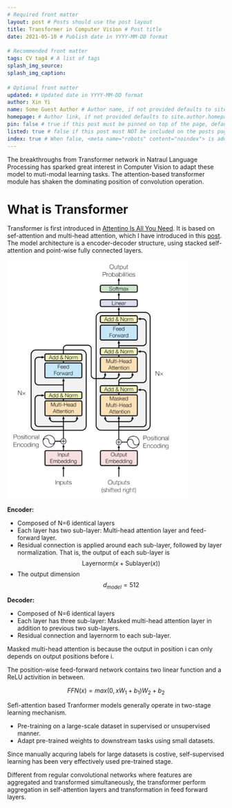```yaml
---
# Required front matter
layout: post # Posts should use the post layout
title: Transformer in Computer Vision # Post title
date: 2021-05-10 # Publish date in YYYY-MM-DD format

# Recommended front matter
tags: CV tag4 # A list of tags
splash_img_source: 
splash_img_caption:

# Optional front matter
updated: # Updated date in YYYY-MM-DD format
author: Xin Yi
name: Some Guest Author # Author name, if not provided defaults to site.author.name
homepage: # Author link, if not provided defaults to site.author.homepage
pin: false # true if this post must be pinned on top of the page, default is false.
listed: true # false if this post must NOT be included on the posts page, sitemap, and any of the tag pages, default is true
index: true # When false, <meta name="robots" content="noindex"> is added to the page, default is true
---
```


The breakthroughs from Transformer network in Natraul Language Processing has sparked great interest in Computer Vision to adapt these model to muti-modal learning tasks. The attention-based transformer module has shaken the dominating position of convolution operation.

# What is Transformer

Transformer is first introduced in [Attentino Is All You Need](https://papers.nips.cc/paper/2017/file/3f5ee243547dee91fbd053c1c4a845aa-Paper.pdf). It is based on sef-attention and multi-head attention, which I have introduced in this [post]().  The model architecture is a encoder-decoder structure, using stacked self-attention and point-wise fully connected layers.

<img src="../assets/img/img_for_transformer/image-20210718201102009.png" alt="image-20210718201102009" style="zoom:80%;" />

**Encoder:**

- Composed of N=6 identical layers
- Each layer has two sub-layer: Multi-head attention layer and feed-forward layer. 
- Residual connection is applied around each sub-layer, followed by layer normalization. That is, the output of each sub-layer is $$\textrm{Layernorm}(x+\textrm{Sublayer}(x))$$
- The output dimension $$d_{model}=512$$

**Decoder:**

- Composed of N=6 identical layers
- Each layer has three sub-layer: Masked multi-head attention layer in addition to previous two sub-layers.
- Residual connection and layernorm to each sub-layer.

Masked multi-head attention is because the output in position i can only depends on output positions before i.

The position-wise feed-forward network contains two linear function and a ReLU activition in between.

$$FFN(x)=max(0,xW_1+b_1)W_2+b_2$$

Sefl-attention based Tranformer models generally operate in two-stage learning mechanism.

- Pre-training on a large-scale dataset in supervised or unsupervised manner.
- Adapt pre-trained weights to downstream tasks using small datasets.

Since manually acquring labels for large datasets is costive, self-supervised learning has been very effectively used pre-trained stage.

Different from regular convolutional networks where features are aggregated and transformed simultaneously, the transformer perform aggregation in self-attention layers and transformation in feed forward layers.



